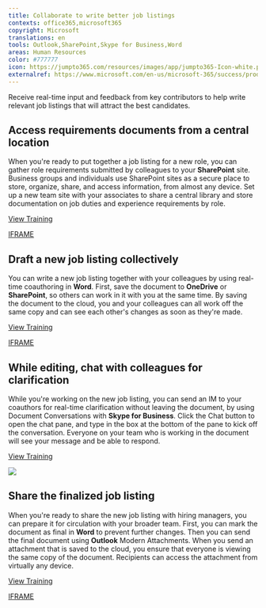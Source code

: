 ```yaml
---
title: Collaborate to write better job listings
contexts: office365,microsoft365
copyright: Microsoft
translations: en
tools: Outlook,SharePoint,Skype for Business,Word
areas: Human Resources 
color: #777777
icon: https://jumpto365.com/resources/images/app/jumpto365-Icon-white.png
externalref: https://www.microsoft.com/en-us/microsoft-365/success/productivitylibrary/collaborate-to-write-better-job-listings
---
```

Receive real-time input and feedback from key contributors to help write relevant job listings that will attract the best candidates.


## Access requirements documents from a central location

When you're ready to put together a job listing for a new role, you can gather role requirements submitted by colleagues to your **SharePoint** site. Business groups and individuals use SharePoint sites as a secure place to store, organize, share, and access information, from almost any device. Set up a new team site with your associates to share a central library and store documentation on job duties and experience requirements by role.

[View Training](https://support.office.com/article/Collaborate-with-team-content-using-SharePoint-Online-2dd9aeff-7749-4b78-9696-eb0f6267f1f5?ui=en-US&rs=en-US&ad=US)

[IFRAME](https://www.microsoft.com/en-us/videoplayer/embed/RE1US0c)

## Draft a new job listing collectively

You can write a new job listing together with your colleagues by using real-time coauthoring in **Word**. First, save the document to **OneDrive** or **SharePoint**, so others can work in it with you at the same time. By saving the document to the cloud, you and your colleagues can all work off the same copy and can see each other's changes as soon as they're made.

[View Training](https://support.office.com/article/Document-collaboration-and-co-authoring-EE1509B4-1F6E-401E-B04A-782D26F564A4)

[IFRAME](https://www.microsoft.com/en-us/videoplayer/embed/RE1URWY)

## While editing, chat with colleagues for clarification

While you're working on the new job listing, you can send an IM to your coauthors for real-time clarification without leaving the document, by using Document Conversations with **Skype for Business**. Click the Chat button to open the chat pane, and type in the box at the bottom of the pane to kick off the conversation. Everyone on your team who is working in the document will see your message and be able to respond.

[View Training](https://support.office.com/article/Have-a-Skype-chat-while-you-work-in-Office-Online-832cf337-94e1-46b3-9296-0291f9375d58)

![](http://img-prod-cms-rt-microsoft-com.akamaized.net/cms/api/am/imageFileData/RE1NOvs?ver=01e6)

## Share the finalized job listing

When you're ready to share the new job listing with hiring managers, you can prepare it for circulation with your broader team. First, you can mark the document as final in **Word** to prevent further changes. Then you can send the final document using **Outlook** Modern Attachments. When you send an attachment that is saved to the cloud, you ensure that everyone is viewing the same copy of the document. Recipients can access the attachment from virtually any device.

[View Training](https://support.office.com/article/Help-prevent-changes-to-a-final-version-of-a-file-B1AF610F-F172-42C9-85FC-A178A503CC81)

[IFRAME](https://www.microsoft.com/en-us/videoplayer/embed/RE1UHCO)

